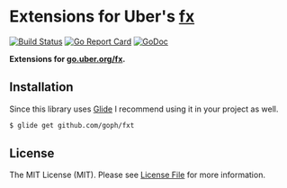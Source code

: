 # Extensions for Uber's [fx](https://github.com/uber-go/fx)

[![Build Status](https://img.shields.io/travis/goph/fxt.svg?style=flat-square)](https://travis-ci.org/goph/fxt)
[![Go Report Card](https://goreportcard.com/badge/github.com/goph/fxt?style=flat-square)](https://goreportcard.com/report/github.com/goph/fxt)
[![GoDoc](http://img.shields.io/badge/godoc-reference-5272B4.svg?style=flat-square)](https://godoc.org/github.com/goph/fxt)


**Extensions for [go.uber.org/fx](https://go.uber.org/fx).**


## Installation

Since this library uses [Glide](http://glide.sh/) I recommend using it in your
project as well.

```bash
$ glide get github.com/goph/fxt
```


## License

The MIT License (MIT). Please see [License File](LICENSE) for more information.

